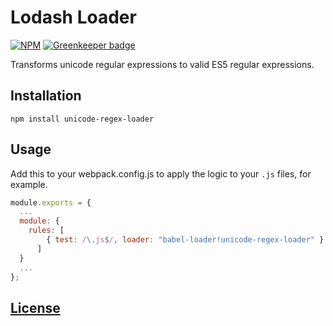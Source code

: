 # Lodash Loader

[![NPM](https://img.shields.io/npm/v/unicode-regex-loader.svg)](https://www.npmjs.com/package/unicode-regex-loader)
[![Greenkeeper badge](https://badges.greenkeeper.io/code-chris/unicode-regex-loader.svg)](https://greenkeeper.io/)


Transforms unicode regular expressions to valid ES5 regular expressions.


## Installation

```
npm install unicode-regex-loader
```


## Usage

Add this to your webpack.config.js to apply the logic to your `.js` files, for example.

```js
module.exports = {
  ...
  module: {
    rules: [
	    { test: /\.js$/, loader: "babel-loader!unicode-regex-loader" }
	  ]
  }
  ...
};
```


[License](https://github.com/code-chris/unicode-regex-loader/blob/master/LICENSE)
------
